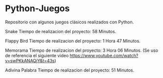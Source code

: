 # Python-Juegos
Repositorio con algunos juegos clásicos realizados con Python.

Snake
Tiempo de realizacion del proyecto: 58 Minutos.

Flappy Bird
Tiempo de realizacion del proyecto: 1 Hora 47 Minutos.

Memorama
Tiempo de realizacion del proyecto: 3 Hora 06 Minutos.
(Se uso de referencia el siguiente video https://www.youtube.com/watch?v=swPKkANAQjY&t=43s)

Adivina Palabra
Tiempo de realizacion del proyecto: 51 Minutos.



